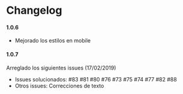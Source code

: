 # Changelog

#### 1.0.6

- Mejorado los estilos en mobile

#### 1.0.7
Arreglado los siguientes issues (17/02/2019)
- Issues solucionados: #83 #81 #80 #76 #73 #75 #74 #77 #82 #88
- Otros issues: Correcciones de texto
